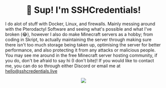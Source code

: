 
<h1 align="center">👋 Sup! I'm SSHCredentials!</h1>

I do alot of stuff with Docker, Linux, and firewalls. Mainly messing around with the Pterodactyl Software and seeing what's possible and what I've broken (😂), however I also do make Minecraft servers as a hobby; from coding in Skript, to actually maintaining the server through making sure there isn't too much storage being taken up, optimising the server for better performance, and also protecting it from any attacks or malicious people. You may see me around in the free Minecraft server hosting community, if you do, don't be afraid to say hi (I don't bite)! If you would like to contact me, you can do so through either Discord or email me at hello@sshcredentials.live
<p align="center">
  <a href="https://skillicons.dev">
    <img src="https://skillicons.dev/icons?i=bash,discord,docker,js,html,css,python,aws,cloudflare,linux,replit,powershell,raspberrypi,vscode" />
  </a>
</p>
